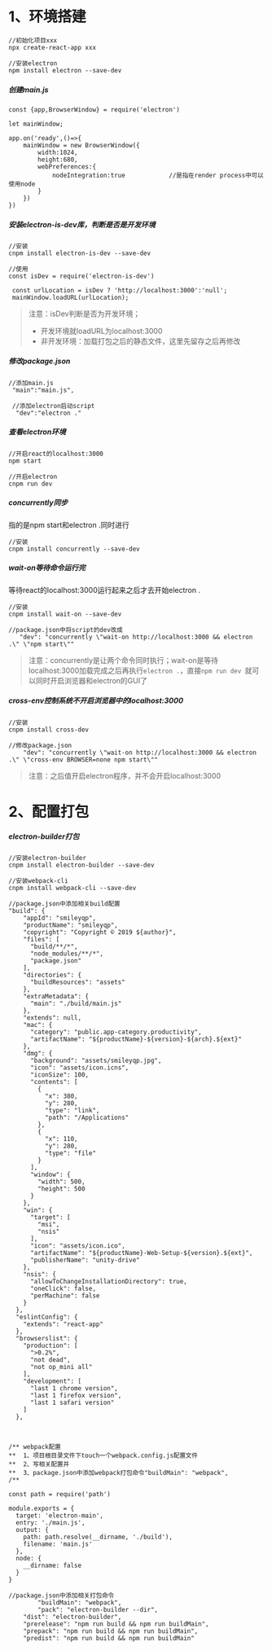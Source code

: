 # 1、环境搭建

```shell
//初始化项目xxx
npx create-react-app xxx		

//安装electron
npm install electron --save-dev
```

##### 创建main.js

```shell
const {app,BrowserWindow} = require('electron')

let mainWindow;

app.on('ready',()=>{
    mainWindow = new BrowserWindow({
        width:1024,
        height:680,
        webPreferences:{
            nodeIntegration:true            //是指在render process中可以使用node
        }
    })
})
```

##### 安装electron-is-dev库，判断是否是开发环境

```shell
//安装
cnpm install electron-is-dev --save-dev

//使用
const isDev = require('electron-is-dev')

 const urlLocation = isDev ? 'http://localhost:3000':'null';
 mainWindow.loadURL(urlLocation); 
```

> 注意：isDev判断是否为开发环境；
>
> - 开发环境就loadURL为localhost:3000
> - 非开发环境：加载打包之后的静态文件，这里先留存之后再修改

##### 修改package.json

```shell
//添加main.js
 "main":"main.js",
 
 //添加electron启动script
  "dev":"electron ."
```

##### 查看electron环境

```shell
//开启react的localhost:3000
npm start

//开启electron
cnpm run dev
```

##### concurrently同步

指的是npm start和electron .同时进行

```shell
//安装
cnpm install concurrently --save-dev
```

##### wait-on等待命令运行完

等待react的localhost:3000运行起来之后才去开始electron .

```shell
//安装
cnpm install wait-on --save-dev

//package.json中将script的dev改成
   "dev": "concurrently \"wait-on http://localhost:3000 && electron .\" \"npm start\""
```

> 注意：concurrently是让两个命令同时执行；wait-on是等待localhost:3000加载完成之后再执行`electron .`，直接`npm run dev `就可以同时开启浏览器和electron的GUI了

##### cross-env控制系统不开启浏览器中的localhost:3000

```shell
//安装
cnpm install cross-dev

//修改package.json
    "dev": "concurrently \"wait-on http://localhost:3000 && electron .\" \"cross-env BROWSER=none npm start\""
```

> 注意：之后值开启electron程序，并不会开启localhost:3000

# 2、配置打包

##### electron-builder打包

```shell
//安装electron-builder
cnpm install electron-builder --save-dev

//安装webpack-cli
cnpm install webpack-cli --save-dev
```

```shell
//package.json中添加相关build配置
"build": {
    "appId": "smileyqp",
    "productName": "smileyqp",
    "copyright": "Copyright © 2019 ${author}",
    "files": [
      "build/**/*",
      "node_modules/**/*",
      "package.json"
    ],
    "directories": {
      "buildResources": "assets"
    },
    "extraMetadata": {
      "main": "./build/main.js"
    },
    "extends": null,
    "mac": {
      "category": "public.app-category.productivity",
      "artifactName": "${productName}-${version}-${arch}.${ext}"
    },
    "dmg": {
      "background": "assets/smileyqp.jpg",
      "icon": "assets/icon.icns",
      "iconSize": 100,
      "contents": [
        {
          "x": 380,
          "y": 280,
          "type": "link",
          "path": "/Applications"
        },
        {
          "x": 110,
          "y": 280,
          "type": "file"
        }
      ],
      "window": {
        "width": 500,
        "height": 500
      }
    },
    "win": {
      "target": [
        "msi",
        "nsis"
      ],
      "icon": "assets/icon.ico",
      "artifactName": "${productName}-Web-Setup-${version}.${ext}",
      "publisherName": "unity-drive"
    },
    "nsis": {
      "allowToChangeInstallationDirectory": true,
      "oneClick": false,
      "perMachine": false
    }
  },
  "eslintConfig": {
    "extends": "react-app"
  },
  "browserslist": {
    "production": [
      ">0.2%",
      "not dead",
      "not op_mini all"
    ],
    "development": [
      "last 1 chrome version",
      "last 1 firefox version",
      "last 1 safari version"
    ]
  },
  
  
```

```shell
/** webpack配置
**	1、项目根目录文件下touch一个webpack.config.js配置文件
**	2、写相关配置并
**  3、package.json中添加webpack打包命令"buildMain": "webpack",
/**

const path = require('path')

module.exports = {
  target: 'electron-main',
  entry: './main.js',
  output: {
    path: path.resolve(__dirname, './build'),
    filename: 'main.js'
  },
  node: {
    __dirname: false
  }
}
```

```shell
//package.json中添加相关打包命令
		"buildMain": "webpack",
 		"pack": "electron-builder --dir",
    "dist": "electron-builder",
    "prerelease": "npm run build && npm run buildMain",
    "prepack": "npm run build && npm run buildMain",
    "predist": "npm run build && npm run buildMain"

```

